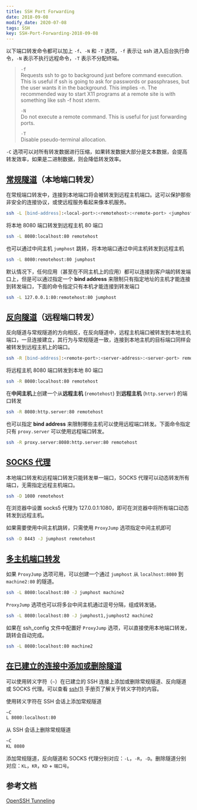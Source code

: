 ```yaml
---
title: SSH Port Forwarding
date: 2018-09-08
modify_date: 2020-07-08
tags: SSH
key: SSH-Port-Forwarding-2018-09-08
---
```


以下端口转发命令都可以加上 `-f`、`-N` 和 `-T` 选项，`-f` 表示让 ssh 进入后台执行命令，`-N` 表示不执行远程命令，`-T` 表示不分配终端。

> `-f`  
> Requests ssh to go to background just before command execution.  This is useful if ssh is going to ask for passwords or passphrases, but the user wants it in the background.  This implies -n.  The recommended way to start X11 programs at a remote site is with something like ssh -f host xterm.
>
> `-N`  
> Do not execute a remote command.  This is useful for just forwarding ports.
>
> `-T`  
> Disable pseudo-terminal allocation.

<!--more-->

`-C` 选项可以对所有转发数据进行压缩，如果转发数据大部分是文本数据，会提高转发效率，如果是二进制数据，则会降低转发效率。

## [常规隧道][Tunneling]（本地端口转发）

在常规端口转发中，连接到本地端口将会被转发到远程主机端口。这可以保护那些非安全的连接协议，或使远程服务看起来像本机服务。

```zsh
ssh -L [bind-address]:<local-port>:<remotehost>:<remote-port> <jumphost>
```

将本地 8080 端口转发到远程主机 80 端口

```zsh
ssh -L 8080:localhost:80 remotehost
```

也可以通过中间主机 `jumphost` 跳转，将本地端口通过中间主机转发到远程主机

```zsh
ssh -L 8080:remotehost:80 jumphost
```

默认情况下，任何应用（甚至在不同主机上的应用）都可以连接到客户端的转发端口上，但是可以通过指定一个 **bind address** 来限制只有指定地址的主机才能连接到转发端口，下面的命令指定只有本机才能连接到转发端口

```zsh
ssh -L 127.0.0.1:80:remotehost:80 jumphost
```

## [反向隧道][Reverse Tunneling]（远程端口转发）

反向隧道与常规隧道的方向相反，在反向隧道中，远程主机端口被转发到本地主机端口，一旦连接建立，其行为与常规隧道一致，连接到本地主机的目标端口同样会被转发到远程主机上的端口。

```zsh
ssh -R [bind-address]:<remote-port>:<server-address>:<server-port> remotehost
```

将远程主机 8080 端口转发到本地 80 端口

```zsh
ssh -R 8080:localhost:80 remotehost
```

在**中间主机**上创建一个从**远程主机** (`remotehost`) 到**远程主机** (`http.server`) 的端口转发

```zsh
ssh -R 8080:http.server:80 remotehost
```

也可以指定 **bind address** 来限制哪些主机可以使用远程端口转发。下面命令指定只有 `proxy.server` 可以使用远程端口转发。

```zsh
ssh -R proxy.server:8080:http.server:80 remotehost
```

## [SOCKS 代理][SOCKS Proxy]

本地端口转发和远程端口转发只能转发单一端口，SOCKS 代理可以动态转发所有端口，无需指定远程主机端口。

```zsh
ssh -D 1080 remotehost
```

在浏览器中设置 socks5 代理为 127.0.0.1:1080，即可在浏览器中将所有端口动态转发到远程主机。

如果需要使用中间主机跳转，只需使用 `ProxyJump` 选项指定中间主机即可

```zsh
ssh -D 8443 -J jumphost remotehost
```

## [多主机端口转发]

如果 `ProxyJump` 选项可用，可以创建一个通过 `jumphost` 从 `localhost:8080` 到 `machine2:80` 的隧道。

```zsh
ssh -L 8080:localhost:80 -J jumphost machine2
```

`ProxyJump` 选项也可以将多台中间主机通过逗号分隔，组成转发链。

```zsh
ssh -L 8080:localhost:80 -J jumphost1,jumphost2 machine2
```

如果在 ssh_config 文件中配置好 `ProxyJump` 选项，可以直接使用本地端口转发，跳转会自动完成。

```zsh
ssh -L 8080:localhost:80 machine2
```

## [在已建立的连接中添加或删除隧道]

可以使用转义字符（`~`）在已建立的 SSH 连接上添加或删除常规隧道、反向隧道或 SOCKS 代理。可以查看 [ssh(1)] 手册页了解关于转义字符的内容。

使用转义字符在 SSH 会话上添加常规隧道

```zsh
~C
L 8080:localhost:80
```

从 SSH 会话上删除常规隧道

```zsh
~C
KL 8080
```

添加常规隧道，反向隧道和 SOCKS 代理分别对应：`-L`，`-R`，`-D`。删除隧道分别对应：`KL`，`KR`，`KD` + `端口号`。

## 参考文档

[OpenSSH Tunneling](https://en.wikibooks.org/wiki/OpenSSH/Cookbook/Tunnels)

[Tunneling]: https://en.wikibooks.org/wiki/OpenSSH/Cookbook/Tunnels#Tunneling
[Reverse Tunneling]: https://en.wikibooks.org/wiki/OpenSSH/Cookbook/Tunnels#Reverse_Tunneling
[SOCKS Proxy]: https://en.wikibooks.org/wiki/OpenSSH/Cookbook/Proxies_and_jumphosts#SOCKS_Proxy
[多主机端口转发]: https://en.wikibooks.org/wiki/OpenSSH/Cookbook/Proxies_and_jumphosts#Port_Forwarding_Through_One_or_More_Intermediate_Hosts
[在已建立的连接中添加或删除隧道]: https://en.wikibooks.org/wiki/OpenSSH/Cookbook/Tunnels#Adding_or_Removing_Tunnels_within_an_Established_Connection
[ssh(1)]: https://man.openbsd.org/ssh